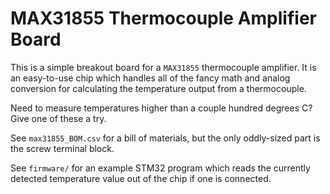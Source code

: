 # MAX31855 Thermocouple Amplifier Board

This is a simple breakout board for a `MAX31855` thermocouple amplifier. It is an easy-to-use chip which handles all of the fancy math and analog conversion for calculating the temperature output from a thermocouple.

Need to measure temperatures higher than a couple hundred degrees C? Give one of these a try.

See `max31855_BOM.csv` for a bill of materials, but the only oddly-sized part is the screw terminal block.

See `firmware/` for an example STM32 program which reads the currently detected temperature value out of the chip if one is connected.
